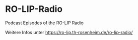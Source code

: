 # RO-LIP-Radio
Podcast Episodes of the RO-LIP Radio

Weitere Infos unter https://ro-lip.th-rosenheim.de/ro-lip-radio/
